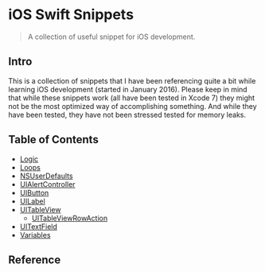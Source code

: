 # iOS Swift Snippets

> A collection of useful snippet for iOS development.

## Intro

This is a collection of snippets that I have been referencing quite a bit while learning iOS development (started in January 2016). Please keep in mind that while these snippets work (all have been tested in Xcode 7) they might not be the most optimized way of accomplishing something. And while they have been tested, they have not been stressed tested for memory leaks.

## Table of Contents

- [Logic](Snippets/Logic.md)
- [Loops](Snippets/Loops.md)
- [NSUserDefaults](Snippets/NSUserDefaults.md)
- [UIAlertController](Snippets/UIAlertController.md)
- [UIButton](Snippets/UIButton.md)
- [UILabel](Snippets/UILabel.md)
- [UITableView](Snippets/UITableView.md)
    - [UITableViewRowAction](Snippets/UITableView.md#uitableviewrowaction)
- [UITextField](Snippets/UITextField.md)
- [Variables](Snippets/Variables.md)

## Reference
